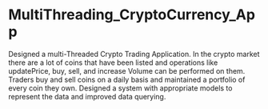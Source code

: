 # MultiThreading_CryptoCurrency_App
Designed a multi-Threaded Crypto Trading Application. In the crypto market there are a lot of coins that have been listed and operations like updatePrice, buy, sell, and increase Volume can be performed on them. Traders buy and sell coins on a daily basis and maintained a portfolio of every coin they own. Designed a system with appropriate models to represent the data and improved data querying.

